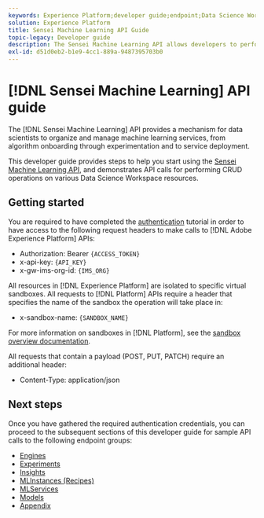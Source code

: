 ```yaml
---
keywords: Experience Platform;developer guide;endpoint;Data Science Workspace;popular topics;data science workspace;data science
solution: Experience Platform
title: Sensei Machine Learning API Guide
topic-legacy: Developer guide
description: The Sensei Machine Learning API allows developers to perform CRUD operations on various Data Science Workspace resources. Follow this guide to learn how to perform key operations using the API.
exl-id: d51d0eb2-b1e9-4cc1-889a-9487395703b0
---
```

# [!DNL Sensei Machine Learning] API guide

The [!DNL Sensei Machine Learning] API provides a mechanism for data scientists to organize and manage machine learning services, from algorithm onboarding through experimentation and to service deployment.

This developer guide provides steps to help you start using the [Sensei Machine Learning API](https://www.adobe.io/apis/experienceplatform/home/api-reference.html#!acpdr/swagger-specs/sensei-ml-api.yaml), and demonstrates API calls for performing CRUD operations on various Data Science Workspace resources.

## Getting started

You are required to have completed the [authentication](https://www.adobe.com/go/platform-api-authentication-en) tutorial in order to have access to the following request headers to make calls to [!DNL Adobe Experience Platform] APIs:

* Authorization: Bearer `{ACCESS_TOKEN}`
* x-api-key: `{API_KEY}`
* x-gw-ims-org-id: `{IMS_ORG}`

All resources in [!DNL Experience Platform] are isolated to specific virtual sandboxes. All requests to [!DNL Platform] APIs require a header that specifies the name of the sandbox the operation will take place in:

* x-sandbox-name: `{SANDBOX_NAME}`

For more information on sandboxes in [!DNL Platform], see the [sandbox overview documentation](../../sandboxes/home.md). 

All requests that contain a payload (POST, PUT, PATCH) require an additional header:

* Content-Type: application/json

## Next steps

Once you have gathered the required authentication credentials, you can proceed to the subsequent sections of this developer guide for sample API calls to the following endpoint groups:

* [Engines](./engines.md)
* [Experiments](./experiments.md)
* [Insights](./insights.md)
* [MLInstances (Recipes)](./mlinstances.md)
* [MLServices](./mlservices.md)
* [Models](./models.md)
* [Appendix](./appendix.md)
